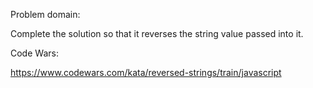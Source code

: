 Problem domain:

Complete the solution so that it reverses the string value passed into it.

Code Wars:

https://www.codewars.com/kata/reversed-strings/train/javascript 